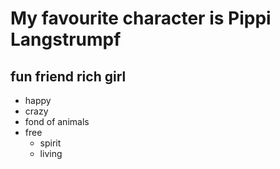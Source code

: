 # My favourite character is Pippi Langstrumpf

## fun friend rich girl

* happy 
* crazy
* fond of animals
* free
  * spirit
  * living


